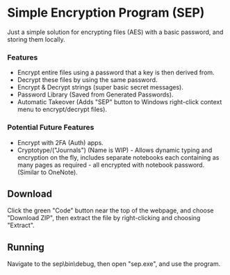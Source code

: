 # Simple Encryption Program (SEP)

Just a simple solution for encrypting files (AES) with a basic password, and storing them locally.

### Features

* Encrypt entire files using a password that a key is then derived from.
* Decrypt these files by using the same password.
* Encrypt & Decrypt strings (super basic secret messages).
* Password Library (Saved from Generated Passwords).
* Automatic Takeover (Adds "SEP" button to Windows right-click context menu to encrypt/decrypt files).

### Potential Future Features

* Encrypt with 2FA (Auth) apps.
* Cryptotype/("Journals") (Name is WIP) - Allows dynamic typing and encryption on the fly, includes separate notebooks each containing as many pages as required - all encrypted with notebook password. (Similar to OneNote).

## Download

Click the green "Code" button near the top of the webpage, and choose "Download ZIP", then extract the file by right-clicking and choosing "Extract".

## Running

Navigate to the sep\bin\debug, then open "sep.exe", and use the program.
